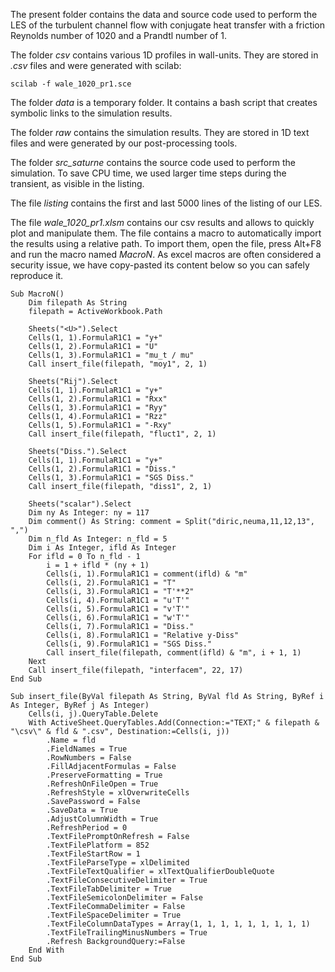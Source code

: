 The present folder contains the data and source code used to perform the LES of the turbulent channel flow with conjugate heat transfer with a friction Reynolds number of 1020 and a Prandtl number of 1.

The folder *csv* contains various 1D profiles in wall-units. They are stored in *.csv* files and were generated with scilab:

    scilab -f wale_1020_pr1.sce

The folder *data* is a temporary folder. It contains a bash script that creates symbolic links to the simulation results.

The folder *raw* contains the simulation results. They are stored in 1D text files and were generated by our post-processing tools.

The folder *src_saturne* contains the source code used to perform the simulation. To save CPU time, we used larger time steps during the transient, as visible in the listing.

The file *listing* contains the first and last 5000 lines of the listing of our LES.

The file *wale_1020_pr1.xlsm* contains our csv results and allows to quickly plot and manipulate them. The file contains a macro to automatically import the results using a relative path. To import them, open the file, press Alt+F8 and run the macro named *MacroN*. As excel macros are often considered a security issue, we have copy-pasted its content below so you can safely reproduce it.
```
Sub MacroN()
    Dim filepath As String
    filepath = ActiveWorkbook.Path

    Sheets("<U>").Select
    Cells(1, 1).FormulaR1C1 = "y+"
    Cells(1, 2).FormulaR1C1 = "U"
    Cells(1, 3).FormulaR1C1 = "mu_t / mu"
    Call insert_file(filepath, "moy1", 2, 1)

    Sheets("Rij").Select
    Cells(1, 1).FormulaR1C1 = "y+"
    Cells(1, 2).FormulaR1C1 = "Rxx"
    Cells(1, 3).FormulaR1C1 = "Ryy"
    Cells(1, 4).FormulaR1C1 = "Rzz"
    Cells(1, 5).FormulaR1C1 = "-Rxy"
    Call insert_file(filepath, "fluct1", 2, 1)

    Sheets("Diss.").Select
    Cells(1, 1).FormulaR1C1 = "y+"
    Cells(1, 2).FormulaR1C1 = "Diss."
    Cells(1, 3).FormulaR1C1 = "SGS Diss."
    Call insert_file(filepath, "diss1", 2, 1)

    Sheets("scalar").Select
    Dim ny As Integer: ny = 117
    Dim comment() As String: comment = Split("diric,neuma,11,12,13", ",")
    Dim n_fld As Integer: n_fld = 5
    Dim i As Integer, ifld As Integer
    For ifld = 0 To n_fld - 1
        i = 1 + ifld * (ny + 1)
        Cells(i, 1).FormulaR1C1 = comment(ifld) & "m"
        Cells(i, 2).FormulaR1C1 = "T"
        Cells(i, 3).FormulaR1C1 = "T'**2"
        Cells(i, 4).FormulaR1C1 = "u'T'"
        Cells(i, 5).FormulaR1C1 = "v'T'"
        Cells(i, 6).FormulaR1C1 = "w'T'"
        Cells(i, 7).FormulaR1C1 = "Diss."
        Cells(i, 8).FormulaR1C1 = "Relative y-Diss"
        Cells(i, 9).FormulaR1C1 = "SGS Diss."
        Call insert_file(filepath, comment(ifld) & "m", i + 1, 1)
    Next
    Call insert_file(filepath, "interfacem", 22, 17)
End Sub

Sub insert_file(ByVal filepath As String, ByVal fld As String, ByRef i As Integer, ByRef j As Integer)
    Cells(i, j).QueryTable.Delete
    With ActiveSheet.QueryTables.Add(Connection:="TEXT;" & filepath & "\csv\" & fld & ".csv", Destination:=Cells(i, j))
        .Name = fld
        .FieldNames = True
        .RowNumbers = False
        .FillAdjacentFormulas = False
        .PreserveFormatting = True
        .RefreshOnFileOpen = True
        .RefreshStyle = xlOverwriteCells
        .SavePassword = False
        .SaveData = True
        .AdjustColumnWidth = True
        .RefreshPeriod = 0
        .TextFilePromptOnRefresh = False
        .TextFilePlatform = 852
        .TextFileStartRow = 1
        .TextFileParseType = xlDelimited
        .TextFileTextQualifier = xlTextQualifierDoubleQuote
        .TextFileConsecutiveDelimiter = True
        .TextFileTabDelimiter = True
        .TextFileSemicolonDelimiter = False
        .TextFileCommaDelimiter = False
        .TextFileSpaceDelimiter = True
        .TextFileColumnDataTypes = Array(1, 1, 1, 1, 1, 1, 1, 1, 1)
        .TextFileTrailingMinusNumbers = True
        .Refresh BackgroundQuery:=False
    End With
End Sub
```
